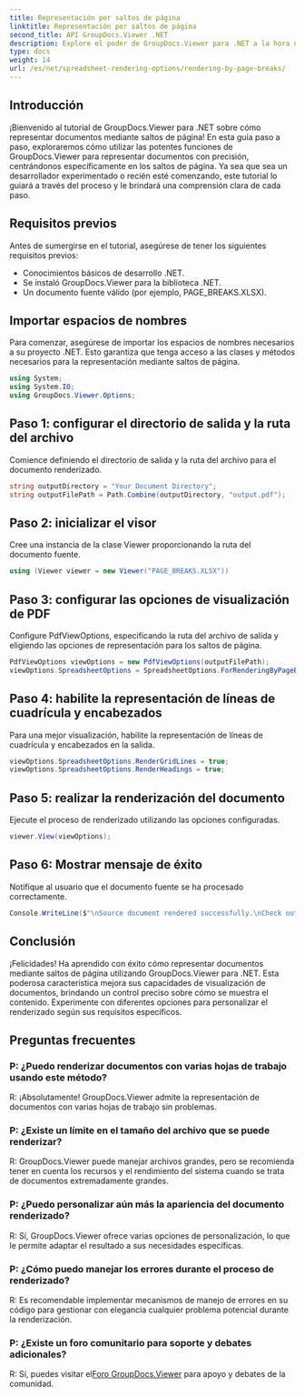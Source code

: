 ```yaml
---
title: Representación por saltos de página
linktitle: Representación por saltos de página
second_title: API GroupDocs.Viewer .NET
description: Explore el poder de GroupDocs.Viewer para .NET a la hora de representar documentos con precisión. Siga nuestro tutorial paso a paso para renderizar mediante saltos de página.
type: docs
weight: 14
url: /es/net/spreadsheet-rendering-options/rendering-by-page-breaks/
---
```

## Introducción
¡Bienvenido al tutorial de GroupDocs.Viewer para .NET sobre cómo representar documentos mediante saltos de página! En esta guía paso a paso, exploraremos cómo utilizar las potentes funciones de GroupDocs.Viewer para representar documentos con precisión, centrándonos específicamente en los saltos de página. Ya sea que sea un desarrollador experimentado o recién esté comenzando, este tutorial lo guiará a través del proceso y le brindará una comprensión clara de cada paso.
## Requisitos previos
Antes de sumergirse en el tutorial, asegúrese de tener los siguientes requisitos previos:
- Conocimientos básicos de desarrollo .NET.
- Se instaló GroupDocs.Viewer para la biblioteca .NET.
- Un documento fuente válido (por ejemplo, PAGE_BREAKS.XLSX).
## Importar espacios de nombres
Para comenzar, asegúrese de importar los espacios de nombres necesarios a su proyecto .NET. Esto garantiza que tenga acceso a las clases y métodos necesarios para la representación mediante saltos de página.
```csharp
using System;
using System.IO;
using GroupDocs.Viewer.Options;
```
## Paso 1: configurar el directorio de salida y la ruta del archivo
Comience definiendo el directorio de salida y la ruta del archivo para el documento renderizado.
```csharp
string outputDirectory = "Your Document Directory";
string outputFilePath = Path.Combine(outputDirectory, "output.pdf");
```
## Paso 2: inicializar el visor
Cree una instancia de la clase Viewer proporcionando la ruta del documento fuente.
```csharp
using (Viewer viewer = new Viewer("PAGE_BREAKS.XLSX"))
```
## Paso 3: configurar las opciones de visualización de PDF
Configure PdfViewOptions, especificando la ruta del archivo de salida y eligiendo las opciones de representación para los saltos de página.
```csharp
PdfViewOptions viewOptions = new PdfViewOptions(outputFilePath);
viewOptions.SpreadsheetOptions = SpreadsheetOptions.ForRenderingByPageBreaks();
```
## Paso 4: habilite la representación de líneas de cuadrícula y encabezados
Para una mejor visualización, habilite la representación de líneas de cuadrícula y encabezados en la salida.
```csharp
viewOptions.SpreadsheetOptions.RenderGridLines = true;
viewOptions.SpreadsheetOptions.RenderHeadings = true;
```
## Paso 5: realizar la renderización del documento
Ejecute el proceso de renderizado utilizando las opciones configuradas.
```csharp
viewer.View(viewOptions);
```
## Paso 6: Mostrar mensaje de éxito
Notifique al usuario que el documento fuente se ha procesado correctamente.
```csharp
Console.WriteLine($"\nSource document rendered successfully.\nCheck output in {outputDirectory}.");
```
## Conclusión
¡Felicidades! Ha aprendido con éxito cómo representar documentos mediante saltos de página utilizando GroupDocs.Viewer para .NET. Esta poderosa característica mejora sus capacidades de visualización de documentos, brindando un control preciso sobre cómo se muestra el contenido. Experimente con diferentes opciones para personalizar el renderizado según sus requisitos específicos.
## Preguntas frecuentes
### P: ¿Puedo renderizar documentos con varias hojas de trabajo usando este método?
R: ¡Absolutamente! GroupDocs.Viewer admite la representación de documentos con varias hojas de trabajo sin problemas.
### P: ¿Existe un límite en el tamaño del archivo que se puede renderizar?
R: GroupDocs.Viewer puede manejar archivos grandes, pero se recomienda tener en cuenta los recursos y el rendimiento del sistema cuando se trata de documentos extremadamente grandes.
### P: ¿Puedo personalizar aún más la apariencia del documento renderizado?
R: Sí, GroupDocs.Viewer ofrece varias opciones de personalización, lo que le permite adaptar el resultado a sus necesidades específicas.
### P: ¿Cómo puedo manejar los errores durante el proceso de renderizado?
R: Es recomendable implementar mecanismos de manejo de errores en su código para gestionar con elegancia cualquier problema potencial durante la renderización.
### P: ¿Existe un foro comunitario para soporte y debates adicionales?
 R: Sí, puedes visitar el[Foro GroupDocs.Viewer](https://forum.groupdocs.com/c/viewer/9) para apoyo y debates de la comunidad.